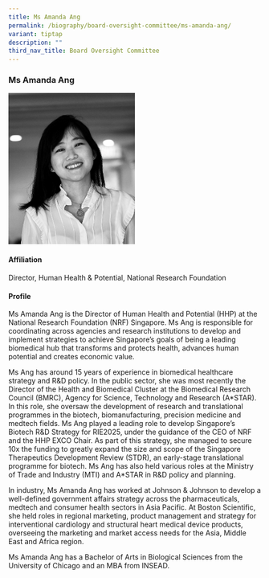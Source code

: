 ```yaml
---
title: Ms Amanda Ang
permalink: /biography/board-oversight-committee/ms-amanda-ang/
variant: tiptap
description: ""
third_nav_title: Board Oversight Committee
---
```

<h3>Ms Amanda Ang</h3><div class="isomer-image-wrapper"><img style="width: 50%;" height="auto" width="100%" alt="" src="/images/Biography/Board Oversight Committee/Amanda_photo.jpg"></div><h4>Affiliation</h4><p>Director, Human Health &amp; Potential, National Research Foundation</p><h4>Profile</h4><p>Ms Amanda Ang is the Director of Human Health and Potential (HHP) at the National Research Foundation (NRF) Singapore. Ms Ang is responsible for coordinating across agencies and research institutions to develop and implement strategies to achieve Singapore’s goals of being a leading biomedical hub that transforms and protects health, advances human potential and creates economic value.</p><p>Ms Ang has around 15 years of experience in biomedical healthcare strategy and R&amp;D policy. In the public sector, she was most recently the Director of the Health and Biomedical Cluster at the Biomedical Research Council (BMRC), Agency for Science, Technology and Research (A*STAR). In this role, she oversaw the development of research and translational programmes in the biotech, biomanufacturing, precision medicine and medtech fields. Ms Ang played a leading role to develop Singapore’s Biotech R&amp;D Strategy for RIE2025, under the guidance of the CEO of NRF and the HHP EXCO Chair. As part of this strategy, she managed to secure 10x the funding to greatly expand the size and scope of the Singapore Therapeutics Development Review (STDR), an early-stage translational programme for biotech. Ms Ang has also held various roles at the Ministry of Trade and Industry (MTI) and A*STAR in R&amp;D policy and planning.</p><p>In industry, Ms Amanda Ang has worked at Johnson &amp; Johnson to develop a well-defined government affairs strategy across the pharmaceuticals, medtech and consumer health sectors in Asia Pacific. At Boston Scientific, she held roles in regional marketing, product management and strategy for interventional cardiology and structural heart medical device products, overseeing the marketing and market access needs for the Asia, Middle East and Africa region.</p><p>Ms Amanda Ang has a Bachelor of Arts in Biological Sciences from the University of Chicago and an MBA from INSEAD.</p><p></p>